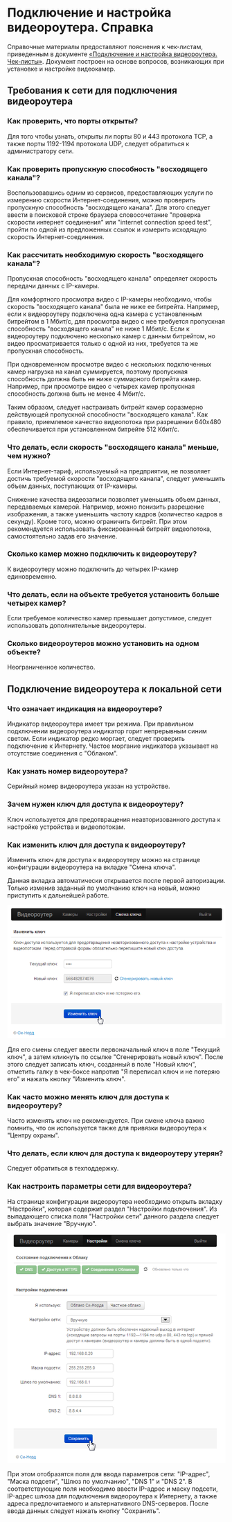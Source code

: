 # Подключение и настройка видеороутера. Справка

Справочные материалы предоставляют пояснения к чек-листам, приведенным в документе [«Подключение и настройка видеороутера. Чек-листы»](/01-engineer-check-list.html#подключение-и-настройка-видеороутера-чек-листы). Документ построен на основе вопросов, возникающих при установке и настройке видеокамер.

## Требования к сети для подключения видеороутера

### Как проверить, что порты открыты?

Для того чтобы узнать, открыты ли порты 80 и 443 протокола TCP, а также порты 1192-1194 протокола UDP, следует обратиться к администратору сети.

### Как проверить пропускную способность "восходящего канала"?

Воспользовавшись одним из сервисов, предоставляющих услуги по измерению скорости Интернет-соединения, можно проверить пропускную способность "восходящего канала". Для этого следует ввести в поисковой строке браузера словосочетание "проверка скорости интернет соединения" или "internet connection speed test", пройти по одной из предложенных ссылок и измерить исходящую скорость Интернет-соединения.

### Как рассчитать необходимую скорость "восходящего канала"?

Пропускная способность "восходящего канала" определяет скорость передачи данных с IP-камеры. 

Для комфортного просмотра видео с IP-камеры необходимо, чтобы скорость "восходящего канала" была не ниже ее битрейта. Например, если к видеороутеру подключена одна камера с установленным битрейтом в 1 Мбит/с, для просмотра видео с нее  требуется пропускная способность "восходящего канала" не ниже 1 Мбит/с. Если к видеороутеру подключено несколько камер с данным битрейтом, но видео просматривается только с одной из них, требуется та же пропускная способность. 

При одновременном просмотре видео с нескольких подключенных камер нагрузка на канал суммируется, поэтому пропускная способность должна быть не ниже суммарного битрейта камер. Например, при просмотре видео с четырех камер пропускная способность должна быть не менее 4 Мбит/с.

Таким образом, следует настраивать битрейт камер соразмерно действующей пропускной способности "восходящего канала". Как правило, приемлемое качество видеопотока при разрешении 640х480 обеспечивается при установленном битрейте 512 Кбит/с.

### Что делать, если скорость "восходящего канала" меньше, чем нужно?

Если Интернет-тариф, используемый на предприятии, не позволяет достичь требуемой скорости "восходящего канала", следует уменьшить объем данных, поступающих от IP-камеры.

Снижение качества видеозаписи позволяет уменьшить объем данных, передаваемых камерой. Например, можно понизить разрешение изображения, а также уменьшить частоту кадров (количество кадров в секунду). Кроме того, можно ограничить битрейт. При этом рекомендуется использовать фиксированный битрейт видеопотока, самостоятельно задав его значение.

### Сколько камер можно подключить к видеороутеру?

К видеороутеру можно подключить до четырех IP-камер единовременно.

### Что делать, если на объекте требуется установить больше четырех камер?

Если требуемое количество камер превышает допустимое, следует использовать дополнительные видеороутеры.

### Сколько видеороутеров можно установить на одном объекте?

Неограниченное количество.

## Подключение видеороутера к локальной сети

### Что означает индикация на видеороутере?

Индикатор видеороутера имеет три режима. При правильном подключении видеороутера индикатор горит непрерывным синим светом. Если индикатор редко моргает, следует проверить подключение к Интернету. Частое моргание индикатора указывает на отсутствие соединения с "Облаком".

### Как узнать номер видеороутера?

Серийный номер видеороутера указан на устройстве. 

### Зачем нужен ключ для доступа к видеороутеру?

Ключ используется для предотвращения неавторизованного доступа к настройке устройства и видеопотокам.

### Как изменить ключ для доступа к видеороутеру?

Изменить ключ для доступа к видеороутеру можно на странице конфигурации видеороутера на вкладке "Смена ключа". 

Данная вкладка автоматически открывается после первой авторизации. Только изменив заданный по умолчанию ключ на новый, можно приступить к дальнейшей работе. 

![Изменение ключа для доступа к видеороутеру][id-02-01]

Для его смены следует ввести первоначальный ключ в поле "Текущий ключ", а затем кликнуть по ссылке "Сгенерировать новый ключ". После этого следует записать ключ, созданный в поле "Новый ключ", отметить галку в чек-боксе напротив "Я переписал ключ и не потеряю его" и нажать кнопку "Изменить ключ".

### Как часто можно менять ключ для доступа к видеороутеру?

Часто изменять ключ не рекомендуется. При смене ключа важно помнить, что он используется также для привязки видеороутера к "Центру охраны".

### Что делать, если ключ для доступа к видеороутеру утерян?

Следует обратиться в техподдержку.

### Как настроить параметры сети для видеороутера?

На странице конфигурации видеороутера необходимо открыть вкладку "Настройки", которая содержит раздел "Настройки подключения". Из выпадающего списка поля "Настройки сети" данного раздела следует выбрать значение "Вручную". 

![Настройка параметров сети][id-02-02]

При этом отобразятся поля для ввода параметров сети: "IP-адрес", "Маска подсети", "Шлюз по умолчанию", "DNS 1" и "DNS 2". В соответствующие поля необходимо ввести IP-адрес и маску подсети, IP-адрес шлюза для подключения видеороутера к Интернету, а также адреса предпочитаемого и альтернативного DNS-серверов. После ввода данных следует нажать кнопку "Сохранить".

[id-02-01]: img/EngFaq01-KeyChange.png "Изменение ключа для доступа к видеороутеру"
[id-02-02]: img/EngFaq01-NetworkSettings.png "Настройка параметров сети"